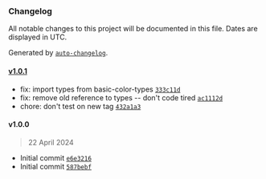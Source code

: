 ### Changelog

All notable changes to this project will be documented in this file. Dates are displayed in UTC.

Generated by [`auto-changelog`](https://github.com/CookPete/auto-changelog).

#### [v1.0.1](https://github.com/ChrisCodesThings/random-rgb-color/compare/v1.0.0...v1.0.1)

- fix: import types from basic-color-types [`333c11d`](https://github.com/ChrisCodesThings/random-rgb-color/commit/333c11d601fe57d26dc596b920a92ce08d657ba3)
- fix: remove old reference to types -- don't code tired [`ac1112d`](https://github.com/ChrisCodesThings/random-rgb-color/commit/ac1112da5670fe2e3c535bdc358e58c1bcf9a1df)
- chore: don't test on new tag [`432a1a3`](https://github.com/ChrisCodesThings/random-rgb-color/commit/432a1a348dc6dbfafe0f8d1691101a8237e77a28)

#### v1.0.0

> 22 April 2024

- Initial commit [`e6e3216`](https://github.com/ChrisCodesThings/random-rgb-color/commit/e6e32165f2dadf874b7708b1ebfe2154a041635d)
- Initial commit [`587bebf`](https://github.com/ChrisCodesThings/random-rgb-color/commit/587bebf22757fe61763960b781645816762ad59c)

